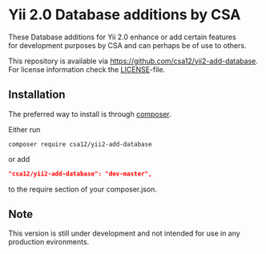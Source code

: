 Yii 2.0 Database additions by CSA
=================================

These Database additions for Yii 2.0 enhance or add certain features  
for development purposes by CSA and can perhaps be of use to others.

This repository is available via <https://github.com/csa12/yii2-add-database>.
For license information check the [LICENSE](LICENSE.md)-file.

Installation
------------

The preferred way to install is through [composer](http://getcomposer.org/download/).

Either run

```
composer require csa12/yii2-add-database
```

or add

```json
"csa12/yii2-add-database": "dev-master",
```

to the require section of your composer.json.


Note
----
This version is still under development and not intended for use in any production evironments.
